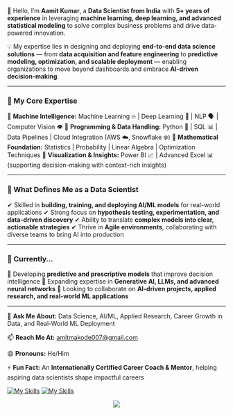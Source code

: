 👋 Hello, I’m **Aamit Kumar**, a **Data Scientist from India** with **5+ years of experience** in leveraging **machine learning, deep learning, and advanced statistical modeling** to solve complex business problems and drive data-powered innovation.

💡 My expertise lies in designing and deploying **end-to-end data science solutions** — from **data acquisition and feature engineering** to **predictive modeling, optimization, and scalable deployment** — enabling organizations to move beyond dashboards and embrace **AI-driven decision-making**.

---

### 🌟 My Core Expertise

🔹 **Machine Intelligence:** Machine Learning 🔥 | Deep Learning 🧠 | NLP 🗣️ | Computer Vision 👁️
🔹 **Programming & Data Handling:** Python 🐍 | SQL 📊 | Data Pipelines | Cloud Integration (AWS ☁️, Snowflake ❄️)
🔹 **Mathematical Foundation:** Statistics | Probability | Linear Algebra | Optimization Techniques
🔹 **Visualization & Insights:** Power BI 📈 | Advanced Excel 📊 (supporting decision-making with context-rich insights)

---

### 🚀 What Defines Me as a Data Scientist

✔ Skilled in **building, training, and deploying AI/ML models** for real-world applications
✔ Strong focus on **hypothesis testing, experimentation, and data-driven discovery**
✔ Ability to translate **complex models into clear, actionable strategies**
✔ Thrive in **Agile environments**, collaborating with diverse teams to bring AI into production

---

### 🔎 Currently…

🔭 Developing **predictive and prescriptive models** that improve decision intelligence
🌱 Expanding expertise in **Generative AI, LLMs, and advanced neural networks**
👯 Looking to collaborate on **AI-driven projects, applied research, and real-world ML applications**

---

💬 **Ask Me About:** Data Science, AI/ML, Applied Research, Career Growth in Data, and Real-World ML Deployment

📫 **Reach Me At:** [amitmakode007@gmail.com](mailto:amitmakode007@gmail.com)

😄 **Pronouns:** He/Him

⚡ **Fun Fact:** An **Internationally Certified Career Coach & Mentor**, helping aspiring data scientists shape impactful careers

[![My Skills](https://skillicons.dev/icons?i=js,html,css,wasm)](https://skillicons.dev)
[![My Skills](https://skillicons.dev/icons?i=aws,gcp,azure,react,vue,flutter&perline=30)](https://skillicons.dev)
<p align="center">
  <a href="https://skillicons.dev">
    <img src="https://skillicons.dev/icons?i=git,kubernetes,docker,c,vim" />
  </a>
</p>



